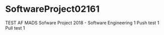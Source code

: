 # SoftwareProject02161
TEST AF MADS
Sofware Project 2018 - Software Engineering 1
Push test 1
Pull test 1
